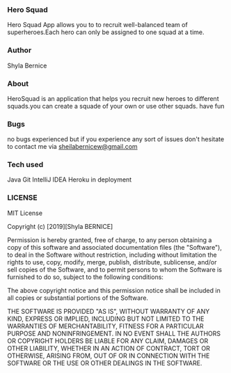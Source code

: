 ### Hero Squad 
Hero Squad App allows you to to recruit well-balanced team of superheroes.Each hero can only be assigned to one squad at a time.

 ### Author 
 Shyla Bernice 
### About 
HeroSquad is an application that helps you recruit new heroes to different squads.you can create a squade of your own or use other squads. 
have fun 

 ### Bugs 
no bugs experienced but if you experience any sort of issues don't hesitate to contact me via sheilabernicew@gmail.com
 ### Tech used 
Java 
Git 
IntelliJ IDEA 
Heroku in deployment 
### LICENSE
 MIT License

Copyright (c) [2019][Shyla BERNICE]

Permission is hereby granted, free of charge, to any person obtaining a copy of this software and associated documentation files (the "Software"), to deal in the Software without restriction, including without limitation the rights to use, copy, modify, merge, publish, distribute, sublicense, and/or sell copies of the Software, and to permit persons to whom the Software is furnished to do so, subject to the following conditions:

The above copyright notice and this permission notice shall be included in all copies or substantial portions of the Software.

THE SOFTWARE IS PROVIDED "AS IS", WITHOUT WARRANTY OF ANY KIND, EXPRESS OR IMPLIED, INCLUDING BUT NOT LIMITED TO THE WARRANTIES OF MERCHANTABILITY, FITNESS FOR A PARTICULAR PURPOSE AND NONINFRINGEMENT. IN NO EVENT SHALL THE AUTHORS OR COPYRIGHT HOLDERS BE LIABLE FOR ANY CLAIM, DAMAGES OR OTHER LIABILITY, WHETHER IN AN ACTION OF CONTRACT, TORT OR OTHERWISE, ARISING FROM, OUT OF OR IN CONNECTION WITH THE SOFTWARE OR THE USE OR OTHER DEALINGS IN THE SOFTWARE.